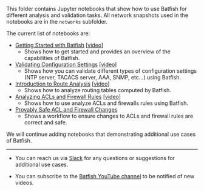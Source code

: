 This folder contains Jupyter notebooks that show how to use Batfish for different analysis and validation tasks. All network snapshots used in the notebooks are in the `networks` subfolder.

The current list of notebooks are:
- [Getting Started with Batfish](Getting%20started%20with%20Batfish.ipynb) [[video](https://www.youtube.com/watch?v=Ca7kPAtfFqo)]
  - Shows how to get started and provides an overview of the capabilities of Batfish.
- [Validating Configuration Settings](Validating%20Configuration%20Settings.ipynb) [[video](https://www.youtube.com/watch?v=qOXRaVs1Uz4)]
   - Shows how you can validate different types of configuration settings (NTP server, TACACS server, AAA, SNMP, etc...) using Batfish. 
- [Introduction to Route Analysis](Introduction%20to%20Route%20Analysis.ipynb) [[video](https://www.youtube.com/watch?v=AutkFa0xUxg)]
   - Shows how to analyze routing tables computed by Batfish.
- [Analyzing ACLs and Firewall Rules](Analyzing%20ACLs%20and%20Firewall%20Rules.ipynb) [[video](https://youtu.be/KixQYEDh33s)]
   - Shows how to use analyze ACLs and firewalls rules using Batfish. 
- [Provably Safe ACL and Firewall Changes](Provably%20Safe%20ACL%20and%20Firewall%20Changes.ipynb)
   - Shows a workflow to ensure changes to ACLs and firewall rules are correct and safe.

We will continue adding notebooks that demonstrating additional use cases of Batfish. 

------

 - You can reach us via [Slack](https://join.slack.com/t/batfish-org/shared_invite/enQtMzA0Nzg2OTAzNzQ1LTUxOTJlY2YyNTVlNGQ3MTJkOTIwZTU2YjY3YzRjZWFiYzE4ODE5ODZiNjA4NGI5NTJhZmU2ZTllOTMwZDhjMzA) for any questions or suggestions for additional use cases. 

 - You can subscribe to the [Batfish YouTube channel](https://www.youtube.com/channel/UCA-OUW_3IOt9U_s60KvmJYA) to be notified of new videos.

